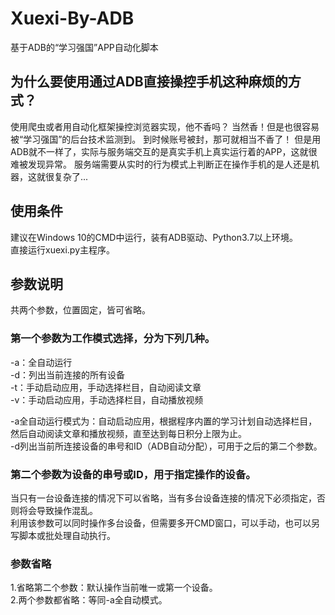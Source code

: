 # Xuexi-By-ADB
基于ADB的“学习强国”APP自动化脚本

## 为什么要使用通过ADB直接操控手机这种麻烦的方式？
使用爬虫或者用自动化框架操控浏览器实现，他不香吗？
当然香！但是也很容易被“学习强国”的后台技术监测到。
到时候账号被封，那可就相当不香了！
但是用ADB就不一样了，实际与服务端交互的是真实手机上真实运行着的APP，这就很难被发现异常。
服务端需要从实时的行为模式上判断正在操作手机的是人还是机器，这就很复杂了...

## 使用条件
建议在Windows 10的CMD中运行，装有ADB驱动、Python3.7以上环境。  
直接运行xuexi.py主程序。

## 参数说明
共两个参数，位置固定，皆可省略。

### 第一个参数为工作模式选择，分为下列几种。
-a：全自动运行  
-d：列出当前连接的所有设备  
-t：手动启动应用，手动选择栏目，自动阅读文章  
-v：手动启动应用，手动选择栏目，自动播放视频  

-a全自动运行模式为：自动启动应用，根据程序内置的学习计划自动选择栏目，然后自动阅读文章和播放视频，直至达到每日积分上限为止。    
-d列出当前所连接设备的串号和ID（ADB自动分配），可用于之后的第二个参数。

### 第二个参数为设备的串号或ID，用于指定操作的设备。
当只有一台设备连接的情况下可以省略，当有多台设备连接的情况下必须指定，否则将会导致操作混乱。  
利用该参数可以同时操作多台设备，但需要多开CMD窗口，可以手动，也可以另写脚本或批处理自动执行。

### 参数省略
1.省略第二个参数：默认操作当前唯一或第一个设备。  
2.两个参数都省略：等同-a全自动模式。
